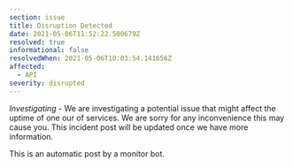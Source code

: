 ```yaml
---
section: issue
title: Disruption Detected
date: 2021-05-06T11:52:22.500679Z
resolved: true
informational: false
resolvedWhen: 2021-05-06T10:03:54.141656Z
affected:
  - API
severity: disrupted
---
```

*Investigating* - We are investigating a potential issue that might affect the uptime of one our of services. We are sorry for any inconvenience this may cause you. This incident post will be updated once we have more information.

This is an automatic post by a monitor bot.
        